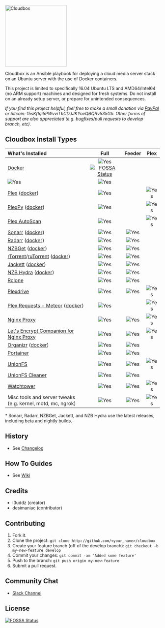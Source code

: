 <img src=".github/cb_logo_1.gif" loop=0 width="200" alt="Cloudbox">


Cloudbox is an Ansible playbook for deploying a cloud media server stack on an Ubuntu server with the use of Docker containers.

This project is limited to specifically 16.04 Ubuntu LTS and AMD64/Intel64 (no ARM support) machines and designed for fresh systems. Do not install on an already setup server, or prepare for unintended consequences.

_If you find this project helpful, feel free to make a small donation via [PayPal](https://www.paypal.me/l3uddz) or bitcoin: 15sKj1qi5PWvviTbCDJJKYoeQBQRv535Gb. Other forms of support are also appreciated (e.g. bugfixes/pull requests to develop branch, etc)._


## Cloudbox Install Types

| What's Installed                                                |    Full     |   Feeder    |    Plex     |
|:--------------------------------------------------------------- |:-----------:|:-----------:|:-----------:|
| [Docker][627bd283]                                              | ![Yes][yes] [![FOSSA Status](https://app.fossa.io/api/projects/git%2Bgithub.com%2FRXWatcher1%2Fcloudbox.svg?type=shield)](https://app.fossa.io/projects/git%2Bgithub.com%2FRXWatcher1%2Fcloudbox?ref=badge_shield)
| ![Yes][yes] | ![Yes][yes] |
| [Plex][10952c53] ([docker][d369f92b])                           | ![Yes][yes] |             | ![Yes][yes] |
| [PlexPy][363c0adc] ([docker][cda70c13])                         | ![Yes][yes] |             | ![Yes][yes] |
| [Plex AutoScan][96e27fd1]                                       | ![Yes][yes] |             | ![Yes][yes] |
| [Sonarr][8ae81bb6] ([docker][a9b9645e])                         | ![Yes][yes] | ![Yes][yes] |             |
| [Radarr][8211f62c] ([docker][a9b9645e])                         | ![Yes][yes] | ![Yes][yes] |             |
| [NZBGet][2e2bad08] ([docker][a9b9645e])                         | ![Yes][yes] | ![Yes][yes] |             |
| [rTorrent][512b104c]/[ruTorrent][8d6ce857] ([docker][344a7c4b]) | ![Yes][yes] | ![Yes][yes] |             |
| [Jackett][1caa43a0] ([docker][a9b9645e])                        | ![Yes][yes] | ![Yes][yes] |             |
| [NZB Hydra][a0cc8c46] ([docker][a9b9645e])                      | ![Yes][yes] | ![Yes][yes] |             |
| [Rclone][b4cef019]                                              | ![Yes][yes] | ![Yes][yes] |             |
| [Plexdrive][0367302f]                                           | ![Yes][yes] | ![Yes][yes] | ![Yes][yes] |
| [Plex Requests - Meteor][458fc748] ([docker][0044f8e1])         | ![Yes][yes] |             | ![Yes][yes] |
| [Nginx Proxy][08902ab1]                                         | ![Yes][yes] | ![Yes][yes] | ![Yes][yes] |
| [Let's Encrypt Companion for Nginx Proxy][bb8ae44f]             | ![Yes][yes] | ![Yes][yes] | ![Yes][yes] |
| [Organizr][d328b256] ([docker][1e468891])                       | ![Yes][yes] | ![Yes][yes] |             |
| [Portainer][726e0b6f]                                           | ![Yes][yes] | ![Yes][yes] |             |
| [UnionFS][6e8f308f]                                             | ![Yes][yes] | ![Yes][yes] | ![Yes][yes] |
| [UnionFS Cleaner][f20acc3e]                                     | ![Yes][yes] | ![Yes][yes] |             |
| [Watchtower][a98faaaf]                                          | ![Yes][yes] | ![Yes][yes] | ![Yes][yes] |
| Misc tools and server tweaks (e.g. kernel, motd, mc, ngrok)     | ![Yes][yes] | ![Yes][yes] | ![Yes][yes] |

  [no]:.github/cross-mark.png
  [yes]:.github/check-mark.png

  [627bd283]: https://www.docker.com "Docker"
  [10952c53]: https://www.plex.tv "Plex"
  [d369f92b]: https://github.com/plexinc/pms-docker "Official Docker container for Plex Media Server"
  [363c0adc]: https://github.com/JonnyWong16/plexpy "PlexPy"
  [cda70c13]: https://github.com/linuxserver/docker-plexpy "linuxserver/plexpy"
  [96e27fd1]: https://github.com/l3uddz/plex_autoscan "Plex_AutoScan"
  [8ae81bb6]: https://sonarr.tv "Sonarr"
  [8211f62c]: https://radarr.video "Radarr"
  [2e2bad08]: https://nzbget.net "NZBGet"
  [a0cc8c46]: https://github.com/theotherp/nzbhydra "NZBHydra"
  [512b104c]: https://github.com/rakshasa/rtorrent/wiki "rTorrent"
  [8d6ce857]: https://github.com/Novik/ruTorrent "ruTorrent"
  [344a7c4b]: https://github.com/l3uddz/docker-rutorrent "forked version of linuxserver/rutorrent"
  [1caa43a0]: https://github.com/Jackett/Jackett "Jackett"
  [b4cef019]: https://rclone.org "Rclone"
  [0367302f]: https://github.com/dweidenfeld/plexdrive "Plexdrive"
  [6e8f308f]: http://manpages.ubuntu.com/manpages/zesty/man8/unionfs.8.html "UnionFS-Fuse"
  [f20acc3e]: https://github.com/l3uddz/unionfs_cleaner "UnionFS_Cleaner"
  [a98faaaf]: https://github.com/v2tec/watchtower "Watchtower"
  [458fc748]: https://github.com/lokenx/plexrequests-meteor "PlexRequests"
  [0044f8e1]: https://github.com/linuxserver/docker-plexrequests "linuxserver/plexrequests"
  [d328b256]: https://github.com/causefx/Organizr "Organizr"
  [1e468891]: https://github.com/linuxserver/docker-organizr "lsiocommunity/organizr"
  [726e0b6f]: https://portainer.io "Portainer"
  [a9b9645e]: https://github.com/hotio/docker-suitarr "hotio/suitarr"
  [08902ab1]: https://github.com/jwilder/nginx-proxy "Nginx Proxy"
  [bb8ae44f]: https://github.com/JrCs/docker-letsencrypt-nginx-proxy-companion "Let's Encrypt companion for Nginx Proxy"

\* Sonarr, Radarr, NZBGet, Jackett, and NZB Hydra use the latest releases, including beta and nightly builds.

## History

- See [Changelog](CHANGELOG.md)

## How To Guides

- See [Wiki](https://github.com/l3uddz/cloudbox/wiki)

## Credits

- l3uddz (creator)
- desimaniac (contributor)


## Contributing

1. Fork it.
1. Clone the project: `git clone http://github.com/<your_name>/cloudbox`
1. Create your feature branch (off of the develop branch): `git checkout -b my-new-feature develop`
1. Commit your changes: `git commit -am 'Added some feature'`
1. Push to the branch: `git push origin my-new-feature`
1. Submit a pull request.



## Community Chat
- [Slack Channel](https://join.slack.com/t/cloud-box/shared_invite/MjM1NTI2OTEwMzIyLTE1MDQzOTAyNDAtYWNhOWY2NzNiZA)


## License
[![FOSSA Status](https://app.fossa.io/api/projects/git%2Bgithub.com%2FRXWatcher1%2Fcloudbox.svg?type=large)](https://app.fossa.io/projects/git%2Bgithub.com%2FRXWatcher1%2Fcloudbox?ref=badge_large)